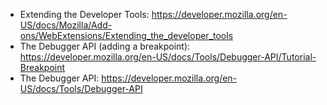 - Extending the Developer Tools: https://developer.mozilla.org/en-US/docs/Mozilla/Add-ons/WebExtensions/Extending_the_developer_tools
- The Debugger API (adding a breakpoint): https://developer.mozilla.org/en-US/docs/Tools/Debugger-API/Tutorial-Breakpoint
- The Debugger API: https://developer.mozilla.org/en-US/docs/Tools/Debugger-API
